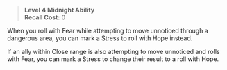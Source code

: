 > **Level 4 Midnight Ability**  
> **Recall Cost:** 0

When you roll with Fear while attempting to move unnoticed through a dangerous area, you can mark a Stress to roll with Hope instead.

If an ally within Close range is also attempting to move unnoticed and rolls with Fear, you can mark a Stress to change their result to a roll with Hope.
